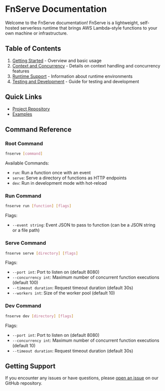 # FnServe Documentation

Welcome to the FnServe documentation! FnServe is a lightweight, self-hosted serverless runtime that brings AWS Lambda–style functions to your own machine or infrastructure.

## Table of Contents

1. [Getting Started](../README.md) - Overview and basic usage
2. [Context and Concurrency](context-and-concurrency.md) - Details on context handling and concurrency features
3. [Runtime Support](runtime-support.md) - Information about runtime environments
4. [Testing and Development](testing-and-development.md) - Guide for testing and development

## Quick Links

- [Project Repository](https://github.com/homecloudhq/fnserve)
- [Examples](../examples/)

## Command Reference

### Root Command

```bash
fnserve [command]
```

Available Commands:
- `run`: Run a function once with an event
- `serve`: Serve a directory of functions as HTTP endpoints
- `dev`: Run in development mode with hot-reload

### Run Command

```bash
fnserve run [function] [flags]
```

Flags:
- `--event string`: Event JSON to pass to function (can be a JSON string or a file path)

### Serve Command

```bash
fnserve serve [directory] [flags]
```

Flags:
- `--port int`: Port to listen on (default 8080)
- `--concurrency int`: Maximum number of concurrent function executions (default 100)
- `--timeout duration`: Request timeout duration (default 30s)
- `--workers int`: Size of the worker pool (default 10)

### Dev Command

```bash
fnserve dev [directory] [flags]
```

Flags:
- `--port int`: Port to listen on (default 8080)
- `--concurrency int`: Maximum number of concurrent function executions (default 10)
- `--timeout duration`: Request timeout duration (default 30s)

## Getting Support

If you encounter any issues or have questions, please [open an issue](https://github.com/homecloudhq/fnserve/issues) on our GitHub repository.
